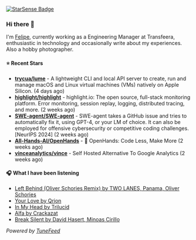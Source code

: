 <a href="https://starsense.app/developer-types" target="_blank"><img src="https://starsense.app/api/badge/?user=valtlfelipe" alt="StarSense Badge"></a>

### Hi there 👋

I'm [Felipe](https://felipevm.com), currently working as a Engineering Manager at Transfeera, enthusiastic in technology and occasionally write about my experiences. Also a hobby photographer.

#### ⭐ Recent Stars
- **[trycua/lume](https://github.com/trycua/lume)** - A lightweight CLI and local API server to create, run and manage macOS and Linux virtual machines (VMs) natively on Apple Silicon. (4 days ago)
- **[highlight/highlight](https://github.com/highlight/highlight)** - highlight.io: The open source, full-stack monitoring platform. Error monitoring, session replay, logging, distributed tracing, and more. (2 weeks ago)
- **[SWE-agent/SWE-agent](https://github.com/SWE-agent/SWE-agent)** - SWE-agent takes a GitHub issue and tries to automatically fix it, using GPT-4, or your LM of choice. It can also be employed for offensive cybersecurity or competitive coding challenges. [NeurIPS 2024]  (2 weeks ago)
- **[All-Hands-AI/OpenHands](https://github.com/All-Hands-AI/OpenHands)** - 🙌 OpenHands: Code Less, Make More (2 weeks ago)
- **[vinceanalytics/vince](https://github.com/vinceanalytics/vince)** - Self Hosted Alternative To Google Analytics (2 weeks ago)

#### 🎧 What I have been listening
- [Left Behind (Oliver Schories Remix) by TWO LANES, Panama, Oliver Schories](https://open.spotify.com/track/56hg2LjYQ9RFp5ffnUPetE)
- [Your Love by Qrion](https://open.spotify.com/track/6dOLWS1ee89ZezU4aRnpaX)
- [In My Head by Trilucid](https://open.spotify.com/track/1KCqxAWsSoXC9abnWLiYqH)
- [Alfa by Crackazat](https://open.spotify.com/track/0Z3a7SIDVOUvZFgr73qq0V)
- [Break Silent by David Hasert, Minoas Cirillo](https://open.spotify.com/track/6G9tVTEeSxmJZ80us9Lx3f)

_Powered by [TuneFeed](https://tunefeed.app?ref=github.com)_


